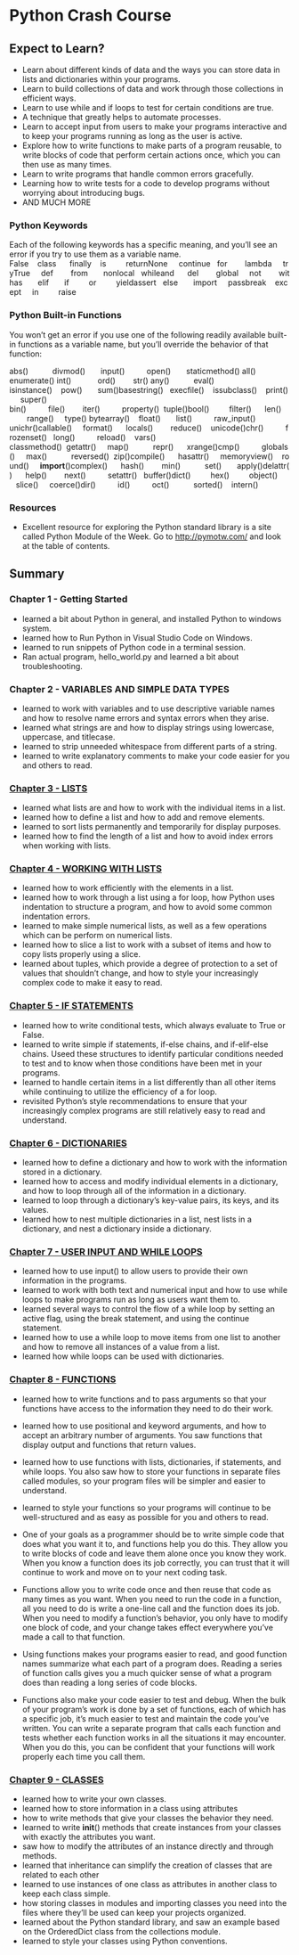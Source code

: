 # Python Crash Course

## Expect to Learn?

* Learn about different kinds of data and the ways you can store data in lists and dictionaries within your programs.
* Learn to build collections of data and work through those collections in efficient ways.
* Learn to use while and if loops to test for certain conditions are true.
* A technique that greatly helps to automate processes.
* Learn to accept input from users to make your programs interactive and to keep your programs running as long as the user is active.
* Explore how to write functions to make parts of a program reusable, to write blocks of code that perform certain actions once, which you can then use as many times.
* Learn to write programs that handle common errors gracefully.
* Learning how to write tests for a code to develop programs without worrying about introducing bugs.
* AND MUCH MORE


### Python Keywords

Each of the following keywords has a specific meaning, and you’ll see an error if you try to use them as a variable name.
False    class      finally    is         returnNone     continue   for        lambda     tryTrue     def        from       nonlocal   whileand      del        global     not        withas       elif       if         or         yieldassert   else       import     passbreak    except     in         raise

### Python Built-in Functions
You won’t get an error if you use one of the following readily available built-in functions as a variable name, but you’ll override the behavior of that function:


abs()          
divmod()      
input()         
open()      
staticmethod()
all()          
enumerate()
int()           
ord()       
str()
any()          
eval()        
isinstance()    pow()       sum()basestring()   execfile()    issubclass()    print()     super()  bin()          file()        iter()          property()  tuple()bool()         filter()      len()           range()     type() bytearray()    float()       list()          raw_input() unichr()callable()     format()      locals()        reduce()    unicode()chr()          frozenset()   long()          reload()    vars() classmethod()  getattr()     map()           repr()      xrange()cmp()          globals()     max()           reversed()  zip()compile()      hasattr()     memoryview()    round()     __import__()complex()      hash()        min()           set()       apply()delattr()      help()        next()          setattr()   buffer()dict()         hex()         object()        slice()     coerce()dir()          id()          oct()           sorted()    intern()

### Resources 
*  Excellent resource for exploring the Python standard library is a site called Python Module of the Week. Go to http://pymotw.com/ and look at the table of contents.
## Summary 

### Chapter 1 - Getting Started
  * learned a bit about Python in general, and installed Python to windows system.
  * learned how to Run Python in Visual Studio Code on Windows.
  * learned to run snippets of Python code in a terminal session.
  * Ran actual program, hello_world.py and learned a bit about troubleshooting.

### Chapter 2 - VARIABLES AND SIMPLE DATA TYPES
 * learned to work with variables and to use descriptive variable names and how to resolve name errors and syntax errors when they arise.
 * learned what strings are and how to display strings using lowercase, uppercase, and titlecase.
 * learned to strip unneeded whitespace from different parts of a string.
 * learned to write explanatory comments to make your code easier for you and others to read.

### <a href="https://github.com/talhatallat/talhatallat/tree/main/Python%20Programming/Chapter%203%20-%20Lists">Chapter 3 - LISTS</a>

* learned what lists are and how to work with the individual items in a list. 
* learned how to define a list and how to add and remove elements. 
* learned to sort lists permanently and temporarily for display purposes. 
* learned how to find the length of a list and how to avoid index errors when working with lists.


### <a href="https://github.com/talhatallat/talhatallat/tree/main/Python%20Programming/Chapter%204%20-%20working%20with%20lists">Chapter 4 - WORKING WITH LISTS</a>

* learned how to work efficiently with the elements in a list. 
* learned how to work through a list using a for loop, how Python uses indentation to structure a program, and how to avoid some common indentation errors. 
* learned to make simple numerical lists, as well as a few operations which can be perform on numerical lists. 
* learned how to slice a list to work with a subset of items and how to copy lists properly using a slice. 
* learned about tuples, which provide a degree of protection to a set of values that shouldn’t change, and how to style your increasingly complex code to make it easy to read.

### <a href="https://github.com/talhatallat/talhatallat/tree/main/Python%20Programming/Chapter%205%20-%20if%20statements">Chapter 5 - IF STATEMENTS</a>

* learned how to write conditional tests, which always evaluate to True or False. 
* learned to write simple if statements, if-else chains, and if-elif-else chains. Useed these structures to identify particular conditions needed to test and to know when those conditions have been met in your programs. 
* learned to handle certain items in a list differently than all other items while continuing to utilize the efficiency of a for loop. 
* revisited Python’s style recommendations to ensure that your increasingly complex programs are still relatively easy to read and understand.

### <a href="https://github.com/talhatallat/talhatallat/tree/main/Python%20Programming/Chapter%206%20-%20Dictionaries">Chapter 6 - DICTIONARIES</a>

* learned how to define a dictionary and how to work with the information stored in a dictionary. 
* learned how to access and modify individual elements in a dictionary, and how to loop through all of the information in a dictionary. 
* learned to loop through a dictionary’s key-value pairs, its keys, and its values. 
* learned how to nest multiple dictionaries in a list, nest lists in a dictionary, and nest a dictionary inside a dictionary.

### <a href="https://github.com/talhatallat/talhatallat/tree/main/Python%20Programming/Chapter%207%20-%20User%20Input%20and%20While%20Loop">Chapter 7 - USER INPUT AND WHILE LOOPS</a>

* learned how to use input() to allow users to provide their own information in the programs. 
* learned to work with both text and numerical input and how to use while loops to make programs run as long as users want them to. 
* learned several ways to control the flow of a while loop by setting an active flag, using the break statement, and using the continue statement. 
* learned how to use a while loop to move items from one list to another and how to remove all instances of a value from a list. 
* learned how while loops can be used with dictionaries.

### <a href="https://github.com/talhatallat/talhatallat/tree/main/Python%20Programming/Chapter%208%20-%20functions">Chapter 8 - FUNCTIONS</a>

* learned how to write functions and to pass arguments so that your functions have access to the information they need to do their work. 

* learned how to use positional and keyword arguments, and how to accept an arbitrary number of arguments. You saw functions that display output and functions that return values. 

* learned how to use functions with lists, dictionaries, if statements, and while loops. You also saw how to store your functions in separate files called modules, so your program files will be simpler and easier to understand. 

* learned to style your functions so your programs will continue to be well-structured and as easy as possible for you and others to read.

* One of your goals as a programmer should be to write simple code that does what you want it to, and functions help you do this. They allow you to write blocks of code and leave them alone once you know they work. When you know a function does its job correctly, you can trust that it will continue to work and move on to your next coding task.

* Functions allow you to write code once and then reuse that code as many times as you want. When you need to run the code in a function, all you need to do is write a one-line call and the function does its job. When you need to modify a function’s behavior, you only have to modify one block of code, and your change takes effect everywhere you’ve made a call to that function.

* Using functions makes your programs easier to read, and good function names summarize what each part of a program does. Reading a series of function calls gives you a much quicker sense of what a program does than reading a long series of code blocks.

* Functions also make your code easier to test and debug. When the bulk of your program’s work is done by a set of functions, each of which has a specific job, it’s much easier to test and maintain the code you’ve written. You can write a separate program that calls each function and tests whether each function works in all the situations it may encounter. When you do this, you can be confident that your functions will work properly each time you call them.
### <a href="https://github.com/talhatallat/talhatallat/tree/main/Python%20Programming/Chapter%209%20-%20CLASSES">Chapter 9 - CLASSES<a/>

* learned how to write your own classes. 
* learned how to store information in a class using attributes 
* how to write methods that give your classes the behavior they need. 
* learned to write __init__() methods that create instances from your classes with exactly the attributes you want. 
* saw how to modify the attributes of an instance directly and through methods. 
* learned that inheritance can simplify the creation of classes that are related to each other
* learned to use instances of one class as attributes in another class to keep each class simple.
* how storing classes in modules and importing classes you need into the files where they’ll be used can keep your projects organized. 
* learned about the Python standard library, and saw an example based on the OrderedDict class from the collections module. 
* learned to style your classes using Python conventions.
